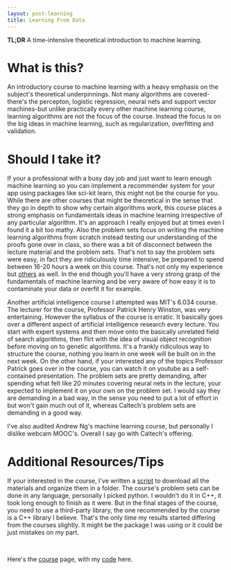 ```yaml
---
layout: post-learning
title: Learning From Data
---
```


**TL;DR** A time-intensive theoretical introduction to machine learning.

# What is this?

An introductory course to machine learning with a heavy emphasis on the
subject's theoretical underpinnings. Not many algorithms are covered-there's
the percepton, logistic regression, neural nets and support vector machines-but
unlike practically every other machine learning course, learning algorithms are
not the focus of the course. Instead the focus is on the big ideas in machine
learning, such as regularization, overfitting and validation.

# Should I take it?

If your a professional with a busy day job and just want to learn enough
machine learning so you can implement a recommender system for your app using
packages like sci-kit learn, this might not be the course for you. While there
are other courses that might be theoretical in the sense that they go in depth
to show why certain algorithms work, this course places a strong emphasis on
fundamentals ideas in machine learning irrespective of any particular
algorithm. It's an approach I really enjoyed but at times even I found it a bit
too mathy. Also the problem sets focus on writing the machine learning algorithms
from scratch instead testing our understanding of the proofs gone over in
class, so there was a bit of disconnect between the lecture material and the
problem sets. That's not to say the problem sets were easy, in fact they are
ridiculously time intensive, be prepared to spend between 16-20 hours a week on
this course. That's not only my experience but
[others](https://nlppeople.com/learning-from-data-review-of-the-edx-machine-learning-course/)
as well. In the end though you'll have a very strong grasp of the fundamentals
of machine learning and be very aware of how easy it is to contaminate your
data or overfit it for example.

Another artificial intelligence course I attempted was MIT's 6.034 course. The
lecturer for the course, Professor Patrick Henry Winston, was very
entertaining. However the syllabus of the course is erratic. It
basically goes over a different aspect of artificial intelligence research
every lecture. You start with expert systems and then move onto the basically
unrelated field of search algorithms, then flirt with the idea of visual
object recognition before moving on to genetic algorithms. It's a frankly
ridiculous way to structure the course, nothing you learn in one week will be
built on in the next week. On the other hand, if your interested any of the
topics Professor Patrick goes over in the course, you can watch it on youtube as
a self-contained presentation. The problem sets are pretty
demanding, after spending what felt like 20 minutes covering neural nets in the
lecture, your expected to implement it on your own on the problem set. I would say
they are demanding in a bad way, in the sense you need to put a lot of effort in
but won't gain much out of it, whereas Caltech's problem sets are demanding in
a good way. 

I've also audited Andrew Ng's machine learning course, but personally I dislike
webcam MOOC's. Overall I say go with Caltech's offering.

# Additional Resources/Tips

If your interested in the course, I've written a
[script](https://github.com/zhiyanfoo/caltech-machine-learning) to download all
the materials and organize them in a folder. The course's problem sets can be
done in any language, personally I picked python. I wouldn't do it in C++, it
took long enough to finish as it were. But in the final stages of the course,
you need to use a third-party library, the one recommended by the course is a
C++ library I believe. That's the only time my results started differing from
the courses slightly. It might be the package I was using or it could be just
mistakes on my part.

<br>

Here's the [course](http://work.caltech.edu/telecourse.html) page, with my
[code](https://github.com/zhiyanfoo/caltech-machine-learning) here.
